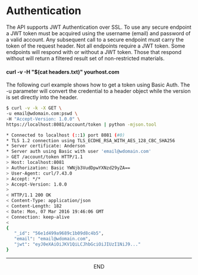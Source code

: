 <div class="page-header">
  <h1  id="page-title">Authentication</h1>
</div>

The API supports JWT Authentication over SSL. To use any secure endpoint a JWT token must
be acquired using the username (email) and password of a valid account. Any subsequent call to a
secure endpoint must carry the token of the request header. Not all endpoints require a JWT token. Some endpoints
will respond with or without a JWT token. Those that respond without will return a filtered result
set of non-restricted materials.


#### curl -v -H "$(cat headers.txt)" yourhost.com

The following curl example shows how to get a token using Basic Auth. The -u parameter will
convert the credential to a header object while the version is set directly into the header.


```bash
$ curl -v -k -X GET \
-u email@wdomain.com:pswd \
-H "Accept-Version: 1.0.0" \
https://localhost:8081/account/token | python -mjson.tool

* Connected to localhost (::1) port 8081 (#0)
* TLS 1.2 connection using TLS_ECDHE_RSA_WITH_AES_128_CBC_SHA256
* Server certificate: Anderson
* Server auth using Basic with user 'email@wdomain.com'
> GET /account/token HTTP/1.1
> Host: localhost:8081
> Authorization: Basic YWNjb3VudDpwYXNzd29yZA==
> User-Agent: curl/7.43.0
> Accept: */*
> Accept-Version: 1.0.0
>
< HTTP/1.1 200 OK
< Content-Type: application/json
< Content-Length: 182
< Date: Mon, 07 Mar 2016 19:46:06 GMT
< Connection: keep-alive
<
{
   "_id": "56e1d499a9689c1b09d8c4b5",
   "email": "email@wdomain.com",
   "jwt": "eyJ0eXAiOiJKV1QiLCJhbGciOiJIUzI1NiJ9..."
}
```




___
<div style="margin:0 auto;text-align:center;">END</div>
